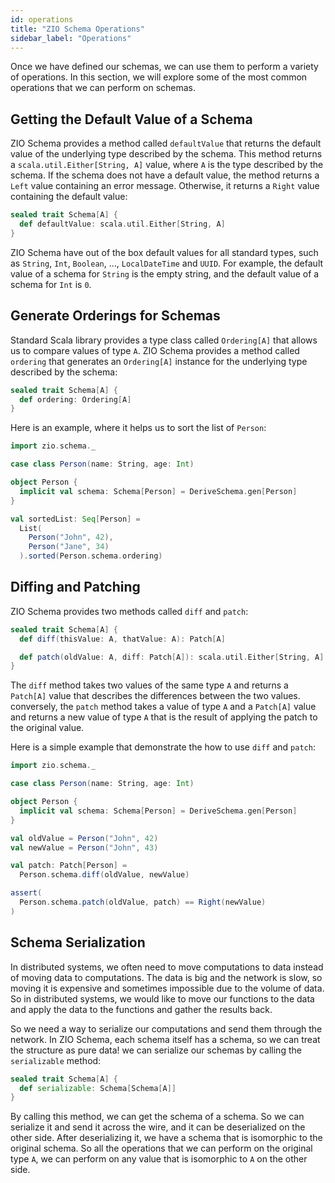 ```yaml
---
id: operations
title: "ZIO Schema Operations"
sidebar_label: "Operations"
---
```


Once we have defined our schemas, we can use them to perform a variety of operations. In this section, we will explore some of the most common operations that we can perform on schemas.

## Getting the Default Value of a Schema

ZIO Schema provides a method called `defaultValue` that returns the default value of the underlying type described by the schema. This method returns a `scala.util.Either[String, A]` value, where `A` is the type described by the schema. If the schema does not have a default value, the method returns a `Left` value containing an error message. Otherwise, it returns a `Right` value containing the default value:

```scala
sealed trait Schema[A] {
  def defaultValue: scala.util.Either[String, A]
}
```

ZIO Schema have out of the box default values for all standard types, such as `String`, `Int`, `Boolean`, ..., `LocalDateTime` and `UUID`. For example, the default value of a schema for `String` is the empty string, and the default value of a schema for `Int` is `0`.

## Generate Orderings for Schemas

Standard Scala library provides a type class called `Ordering[A]` that allows us to compare values of type `A`. ZIO Schema provides a method called `ordering` that generates an `Ordering[A]` instance for the underlying type described by the schema:

```scala
sealed trait Schema[A] {
  def ordering: Ordering[A]
}
```

Here is an example, where it helps us to sort the list of `Person`:

```scala mdoc:compile-only
import zio.schema._

case class Person(name: String, age: Int)

object Person {
  implicit val schema: Schema[Person] = DeriveSchema.gen[Person]
}

val sortedList: Seq[Person] =
  List(
    Person("John", 42),
    Person("Jane", 34)
  ).sorted(Person.schema.ordering)
```

## Diffing and Patching

ZIO Schema provides two methods called `diff` and `patch`:

```scala
sealed trait Schema[A] {
  def diff(thisValue: A, thatValue: A): Patch[A]

  def patch(oldValue: A, diff: Patch[A]): scala.util.Either[String, A]
} 
```

The `diff` method takes two values of the same type `A` and returns a `Patch[A]` value that describes the differences between the two values. conversely, the `patch` method takes a value of type `A` and a `Patch[A]` value and returns a new value of type `A` that is the result of applying the patch to the original value.

Here is a simple example that demonstrate the how to use `diff` and `patch`:

```scala mdoc:compile-only
import zio.schema._

case class Person(name: String, age: Int)

object Person {
  implicit val schema: Schema[Person] = DeriveSchema.gen[Person]
}

val oldValue = Person("John", 42)
val newValue = Person("John", 43)

val patch: Patch[Person] =
  Person.schema.diff(oldValue, newValue)

assert(
  Person.schema.patch(oldValue, patch) == Right(newValue)
)
```


## Schema Serialization

In distributed systems, we often need to move computations to data instead of moving data to computations. The data is big and the network is slow, so moving it is expensive and sometimes impossible due to the volume of data. So in distributed systems, we would like to move our functions to the data and apply the data to the functions and gather the results back.

So we need a way to serialize our computations and send them through the network. In ZIO Schema, each schema itself has a schema, so we can treat the structure as pure data! we can serialize our schemas by calling the `serializable` method:

```scala
sealed trait Schema[A] {
  def serializable: Schema[Schema[A]]
}
```

By calling this method, we can get the schema of a schema. So we can serialize it and send it across the wire, and it can be deserialized on the other side. After deserializing it, we have a schema that is isomorphic to the original schema. So all the operations that we can perform on the original type `A`, we can perform on any value that is isomorphic to `A` on the other side.
